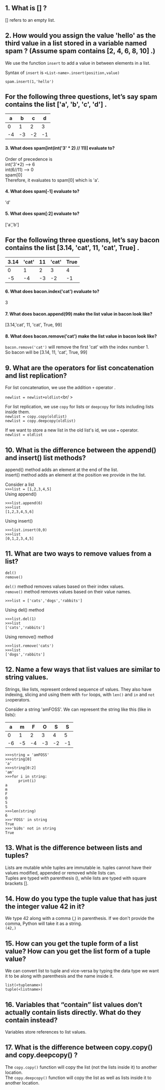 ## 1. What is [] ?

[] refers to an empty list.

## 2. How would you assign the value 'hello' as the third value in a list stored in a variable named spam ? (Assume spam contains [2, 4, 6, 8, 10] .)

We use the function `insert` to add a value in between elements in a list.<br />

Syntax of `insert` is `<List-name>.insert(position,value)`<br />

`spam.insert(1,'hello')`

## For the following three questions, let’s say spam contains the list ['a', 'b', 'c', 'd'] .

| a | b | c | d |
|---|---|---|---|
| 0 | 1 | 2 | 3 |
| -4|-3 |-2 |-1 |

#### 3. What does spam[int(int('3' * 2) // 11)] evaluate to?

Order of precedence is<br />
int('3'*2) --> 6<br />
int(6//11) --> 0<br />
spam[0]<br />
Therefore, it evaluates to spam[0] which is 'a'.

#### 4. What does spam[-1] evaluate to?

'd'

#### 5. What does spam[:2] evaluate to?

['a','b']

## For the following three questions, let’s say bacon contains the list [3.14, 'cat', 11, 'cat', True] .

| 3.14 | 'cat' | 11 | 'cat' | True |
|------|-------|----|-------|------|
|   0  |   1   | 2  |   3   |   4  |
|  -5  |  -4   | -3 |  -2   |  -1  | 

#### 6. What does bacon.index('cat') evaluate to?

3

#### 7. What does bacon.append(99) make the list value in bacon look like?

[3.14,'cat', 11, 'cat', True, 99]

#### 8. What does bacon.remove('cat') make the list value in bacon look like?

`bacon.remove('cat')` will remove the first 'cat' with the index number 1.<br />
So bacon will be [3.14, 11, 'cat', True, 99]

## 9. What are the operators for list concatenation and list replication?

For list concatenation, we use the addition `+` operator .<br />

`newlist = newlist+oldlist`<br/ >

For list replication, we use `copy` for lists or `deepcopy` for lists including lists inside them.<br />
`newlist = copy.copy(oldlist)`<br />
`newlist = copy.deepcopy(oldlist)`<br />

If we want to store a new list in the old list's id, we use `=` operator.<br />
`newlist = oldlist`

## 10. What is the difference between the append() and insert() list methods?

append() method adds an element at the end of the list.<br />
insert() method adds an element at the position we provide in the list.<br />

Consider a list<br />
`>>>list = [1,2,3,4,5]`
<br />
Using append()<br />
```
>>>list.append(6)
>>>list
[1,2,3,4,5,6]
```
Using insert()<br />
```
>>>list.insert(0,0)
>>>list
[0,1,2,3,4,5]
```

## 11. What are two ways to remove values from a list?

`del()`<br />
`remove()`<br />

`del()` method removes values based on their index values.<br />
`remove()` method removes values based on their value names.<br />

```
>>>list = ['cats','dogs','rabbits']
```
Using del() method<br />
```
>>>list.del(1)
>>>list
['cats','rabbits']
```
Using remove() method<br />
```
>>>list.remove('cats')
>>>list
['dogs','rabbits']
```

## 12. Name a few ways that list values are similar to string values.

Strings, like lists, represent ordered sequence of values. They also have indexing, slicing and using them with `for` loops, with `len()` and `in` and `not in`operators.

Consider a string 'amFOSS'. We can represent the string like this (like in lists):

|a|m|F|O|S|S|
|-|-|-|-|-|-|
|0|1|2|3|4|5|
|-6|-5|-4|-3|-2|-1|

```
>>>string = 'amFOSS'
>>>string[0]
'a'
>>>string[0:2]
'am'
>>>for i in string:
      print(i)
a
m
F
O
S
S
>>>len(string)
6
>>>'FOSS' in string
True
>>>'bi0s' not in string
True
```

## 13. What is the difference between lists and tuples?

Lists are mutable while tuples are immutable ie. tuples cannot have their values modified, appended or removed while lists can.<br />
Tuples are typed with parenthesis (), while lists are typed with square brackets [].

## 14. How do you type the tuple value that has just the integer value 42 in it?

We type 42 along with a comma (,) in parenthesis. If we don't provide the comma, Python will take it as a string.<br />
`(42,)`

## 15. How can you get the tuple form of a list value? How can you get the list form of a tuple value?

We can convert list to tuple and vice-versa by typing the data type we want it to be along with parenthesis and the name inside it.<br />

```
list(<tuplename>)
tuple(<listname>)
```
## 16. Variables that “contain” list values don’t actually contain lists directly. What do they contain instead?

Variables store references to list values.

## 17. What is the difference between copy.copy() and copy.deepcopy() ?

The `copy.copy()` function will copy the list (not the lists inside it) to another location.<br />
The `copy.deepcopy()` function will copy the list as well as lists inside it to another location.
